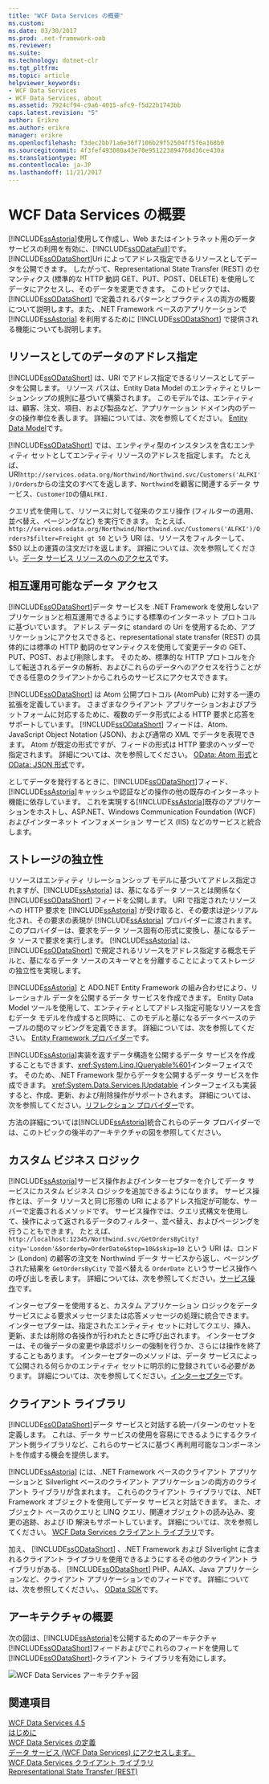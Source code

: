 ```yaml
---
title: "WCF Data Services の概要"
ms.custom: 
ms.date: 03/30/2017
ms.prod: .net-framework-oob
ms.reviewer: 
ms.suite: 
ms.technology: dotnet-clr
ms.tgt_pltfrm: 
ms.topic: article
helpviewer_keywords:
- WCF Data Services
- WCF Data Services, about
ms.assetid: 7924cf94-c9a6-4015-afc9-f5d22b1743bb
caps.latest.revision: "5"
author: Erikre
ms.author: erikre
manager: erikre
ms.openlocfilehash: f3dec2bb71a6e36f7106b29f52504ff5f6a168b0
ms.sourcegitcommit: 4f3fef493080a43e70e951223894768d36ce430a
ms.translationtype: MT
ms.contentlocale: ja-JP
ms.lasthandoff: 11/21/2017
---
```

# <a name="wcf-data-services-overview"></a>WCF Data Services の概要
[!INCLUDE[ssAstoria](../../../../includes/ssastoria-md.md)]使用して作成し、Web またはイントラネット用のデータ サービスの利用を有効に、[!INCLUDE[ssODataFull](../../../../includes/ssodatafull-md.md)]です。 [!INCLUDE[ssODataShort](../../../../includes/ssodatashort-md.md)]Uri によってアドレス指定できるリソースとしてデータを公開できます。 したがって、Representational State Transfer (REST) のセマンティクス (標準的な HTTP 動詞 GET、PUT、POST、DELETE) を使用してデータにアクセスし、そのデータを変更できます。 このトピックでは、[!INCLUDE[ssODataShort](../../../../includes/ssodatashort-md.md)] で定義されるパターンとプラクティスの両方の概要について説明します。また、.NET Framework ベースのアプリケーションで [!INCLUDE[ssAstoria](../../../../includes/ssastoria-md.md)] を利用するために [!INCLUDE[ssODataShort](../../../../includes/ssodatashort-md.md)] で提供される機能についても説明します。  
  
## <a name="address-data-as-resources"></a>リソースとしてのデータのアドレス指定  
 [!INCLUDE[ssODataShort](../../../../includes/ssodatashort-md.md)] は、URI でアドレス指定できるリソースとしてデータを公開します。 リソース パスは、Entity Data Model のエンティティとリレーションシップの規則に基づいて構築されます。 このモデルでは、エンティティは、顧客、注文、項目、および製品など、アプリケーション ドメイン内のデータの操作単位を表します。 詳細については、次を参照してください。 [Entity Data Model](../../../../docs/framework/data/adonet/entity-data-model.md)です。  
  
 [!INCLUDE[ssODataShort](../../../../includes/ssodatashort-md.md)] では、エンティティ型のインスタンスを含むエンティティ セットとしてエンティティ リソースのアドレスを指定します。 たとえば、URI`http://services.odata.org/Northwind/Northwind.svc/Customers('ALFKI')/Orders`からの注文のすべてを返します、`Northwind`を顧客に関連するデータ サービス、`CustomerID`の値`ALFKI.`  
  
 クエリ式を使用して、リソースに対して従来のクエリ操作 (フィルターの適用、並べ替え、ページングなど) を実行できます。 たとえば、`http://services.odata.org/Northwind/Northwind.svc/Customers('ALFKI')/Orders?$filter=Freight gt 50` という URI は、リソースをフィルターして、$50 以上の運賃の注文だけを返します。 詳細については、次を参照してください。[データ サービス リソースのへのアクセス](../../../../docs/framework/data/wcf/accessing-data-service-resources-wcf-data-services.md)です。  
  
## <a name="interoperable-data-access"></a>相互運用可能なデータ アクセス  
 [!INCLUDE[ssODataShort](../../../../includes/ssodatashort-md.md)]データ サービスを .NET Framework を使用しないアプリケーションと相互運用できるようにする標準のインターネット プロトコルに基づいています。 アドレス データに standard の Uri を使用するため、アプリケーションにアクセスできると、representational state transfer (REST) の具体的には標準の HTTP 動詞のセマンティクスを使用して変更データの GET、PUT、POST、および削除します。 そのため、標準的な HTTP プロトコルを介して転送されるデータの解析、およびこれらのデータへのアクセスを行うことができる任意のクライアントからこれらのサービスにアクセスできます。  
  
 [!INCLUDE[ssODataShort](../../../../includes/ssodatashort-md.md)] は Atom 公開プロトコル (AtomPub) に対する一連の拡張を定義しています。 さまざまなクライアント アプリケーションおよびプラットフォームに対応するために、複数のデータ形式による HTTP 要求と応答をサポートしています。 [!INCLUDE[ssODataShort](../../../../includes/ssodatashort-md.md)] フィードは、Atom、JavaScript Object Notation (JSON)、および通常の XML でデータを表現できます。 Atom が既定の形式ですが、フィードの形式は HTTP 要求のヘッダーで指定されます。 詳細については、次を参照してください。 [OData: Atom 形式](http://go.microsoft.com/fwlink/?LinkID=185794)と[OData: JSON 形式](http://go.microsoft.com/fwlink/?LinkID=185795)です。  
  
 としてデータを発行するときに、[!INCLUDE[ssODataShort](../../../../includes/ssodatashort-md.md)]フィード、[!INCLUDE[ssAstoria](../../../../includes/ssastoria-md.md)]キャッシュや認証などの操作の他の既存のインターネット機能に依存しています。 これを実現する[!INCLUDE[ssAstoria](../../../../includes/ssastoria-md.md)]既存のアプリケーションをホストし、ASP.NET、Windows Communication Foundation (WCF) およびインターネット インフォメーション サービス (IIS) などのサービスと統合します。  
  
## <a name="storage-independence"></a>ストレージの独立性  
 リソースはエンティティ リレーションシップ モデルに基づいてアドレス指定されますが、[!INCLUDE[ssAstoria](../../../../includes/ssastoria-md.md)] は、基になるデータ ソースとは関係なく [!INCLUDE[ssODataShort](../../../../includes/ssodatashort-md.md)] フィードを公開します。 URI で指定されたリソースへの HTTP 要求を [!INCLUDE[ssAstoria](../../../../includes/ssastoria-md.md)] が受け取ると、その要求は逆シリアル化され、その要求の表現が [!INCLUDE[ssAstoria](../../../../includes/ssastoria-md.md)] プロバイダーに渡されます。 このプロバイダーは、要求をデータ ソース固有の形式に変換し、基になるデータ ソースで要求を実行します。 [!INCLUDE[ssAstoria](../../../../includes/ssastoria-md.md)] は、[!INCLUDE[ssODataShort](../../../../includes/ssodatashort-md.md)] で規定されるリソースをアドレス指定する概念モデルと、基になるデータ ソースのスキーマとを分離することによってストレージの独立性を実現します。  
  
 [!INCLUDE[ssAstoria](../../../../includes/ssastoria-md.md)] と ADO.NET Entity Framework の組み合わせにより、リレーショナル データを公開するデータ サービスを作成できます。 Entity Data Model ツールを使用して、エンティティとしてアドレス指定可能なリソースを含むデータ モデルを作成すると同時に、このモデルと基になるデータベースのテーブルの間のマッピングを定義できます。 詳細については、次を参照してください。 [Entity Framework プロバイダー](../../../../docs/framework/data/wcf/entity-framework-provider-wcf-data-services.md)です。  
  
 [!INCLUDE[ssAstoria](../../../../includes/ssastoria-md.md)]実装を返すデータ構造を公開するデータ サービスを作成することもできます、<xref:System.Linq.IQueryable%601>インターフェイスです。 そのため、.NET Framework 型からデータを公開するデータ サービスを作成できます。 <xref:System.Data.Services.IUpdatable> インターフェイスも実装すると、作成、更新、および削除操作がサポートされます。 詳細については、次を参照してください。[リフレクション プロバイダー](../../../../docs/framework/data/wcf/reflection-provider-wcf-data-services.md)です。  
  
 方法の詳細については[!INCLUDE[ssAstoria](../../../../includes/ssastoria-md.md)]統合これらのデータ プロバイダーでは、このトピックの後半のアーキテクチャの図を参照してください。  
  
## <a name="custom-business-logic"></a>カスタム ビジネス ロジック  
 [!INCLUDE[ssAstoria](../../../../includes/ssastoria-md.md)]サービス操作およびインターセプターを介してデータ サービスにカスタム ビジネス ロジックを追加できるようになります。 サービス操作とは、データ リソースと同じ形態の URI によるアドレス指定が可能な、サーバーで定義されるメソッドです。 サービス操作では、クエリ式構文を使用して、操作によって返されるデータのフィルター、並べ替え、およびページングを行うこともできます。 たとえば、`http://localhost:12345/Northwind.svc/GetOrdersByCity?city='London'&$orderby=OrderDate&$top=10&$skip=10` という URI は、ロンドン (London) の顧客の注文を Northwind データ サービスから返し、ページングされた結果を `GetOrdersByCity` で並べ替える `OrderDate` というサービス操作への呼び出しを表します。 詳細については、次を参照してください。[サービス操作](../../../../docs/framework/data/wcf/service-operations-wcf-data-services.md)です。  
  
 インターセプターを使用すると、カスタム アプリケーション ロジックをデータ サービスによる要求メッセージまたは応答メッセージの処理に統合できます。 インターセプターは、指定されたエンティティ セットに対してクエリ、挿入、更新、または削除の各操作が行われたときに呼び出されます。 インターセプターは、その後データの変更や承認ポリシーの強制を行うか、さらには操作を終了することもあります。 インターセプターのメソッドは、データ サービスによって公開される何らかのエンティティ セットに明示的に登録されている必要があります。 詳細については、次を参照してください。[インターセプター](../../../../docs/framework/data/wcf/interceptors-wcf-data-services.md)です。  
  
## <a name="client-libraries"></a>クライアント ライブラリ  
 [!INCLUDE[ssODataShort](../../../../includes/ssodatashort-md.md)]データ サービスと対話する統一パターンのセットを定義します。 これは、データ サービスの使用を容易にできるようにするクライアント側ライブラリなど、これらのサービスに基づく再利用可能なコンポーネントを作成する機会を提供します。  
  
 [!INCLUDE[ssAstoria](../../../../includes/ssastoria-md.md)] には、.NET Framework ベースのクライアント アプリケーションと Silverlight ベースのクライアント アプリケーションの両方のクライアント ライブラリが含まれます。 これらのクライアント ライブラリでは、.NET Framework オブジェクトを使用してデータ サービスと対話できます。 また、オブジェクト ベースのクエリと LINQ クエリ、関連オブジェクトの読み込み、変更の追跡、および ID 解決もサポートしています。 詳細については、次を参照してください。 [WCF Data Services クライアント ライブラリ](../../../../docs/framework/data/wcf/wcf-data-services-client-library.md)です。  
  
 加え、 [!INCLUDE[ssODataShort](../../../../includes/ssodatashort-md.md)] 、.NET Framework および Silverlight に含まれるクライアント ライブラリを使用できるようにするその他のクライアント ライブラリがある、 [!INCLUDE[ssODataShort](../../../../includes/ssodatashort-md.md)] PHP、AJAX、Java アプリケーションなど、クライアント アプリケーションでのフィードです。 詳細については、次を参照してください。、 [OData SDK](http://go.microsoft.com/fwlink/?LinkID=185796)です。  
  
## <a name="architecture-overview"></a>アーキテクチャの概要  
 次の図は、[!INCLUDE[ssAstoria](../../../../includes/ssastoria-md.md)]を公開するためのアーキテクチャ[!INCLUDE[ssODataShort](../../../../includes/ssodatashort-md.md)]フィードおよびでこれらのフィードを使用して[!INCLUDE[ssODataShort](../../../../includes/ssodatashort-md.md)]-クライアント ライブラリを有効にします。  
  
 ![WCF Data Services アーキテクチャ図](../../../../docs/framework/data/wcf/media/astoriaservicearch.gif "AstoriaServiceArch")  
  
## <a name="see-also"></a>関連項目  
 [WCF Data Services 4.5](../../../../docs/framework/data/wcf/index.md)  
 [はじめに](../../../../docs/framework/data/wcf/getting-started-with-wcf-data-services.md)  
 [WCF Data Services の定義](../../../../docs/framework/data/wcf/defining-wcf-data-services.md)  
 [データ サービス (WCF Data Services) にアクセスします。](http://msdn.microsoft.com/en-us/1e54a2b9-2ec6-4002-b8f8-c1d8df37c350)  
 [WCF Data Services クライアント ライブラリ](../../../../docs/framework/data/wcf/wcf-data-services-client-library.md)  
 [Representational State Transfer (REST)](http://go.microsoft.com/fwlink/?LinkId=113919)
